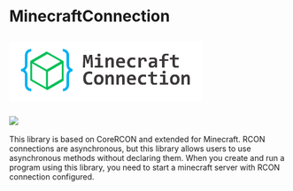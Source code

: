 # MinecraftConnection
<div>
<img src="./logo.png" width="350" hspace="0" vspace="10">
</div>

![](https://img.shields.io/badge/Minecraft%20Version-1.16.3-brightgreen)
 
This library is based on CoreRCON and extended for Minecraft. RCON connections are asynchronous, but this library allows users to use asynchronous methods without declaring them. When you create and run a program using this library, you need to start a minecraft server with RCON connection configured.